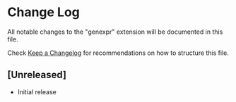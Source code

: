 # Change Log
All notable changes to the "genexpr" extension will be documented in this file.

Check [Keep a Changelog](http://keepachangelog.com/) for recommendations on how to structure this file.

## [Unreleased]
- Initial release